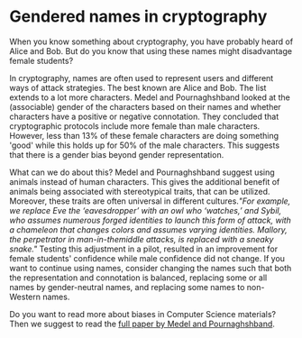 # Gendered names in cryptography

When you know something about cryptography, you have probably heard of Alice and Bob. But do you know that using these names might disadvantage female students?

In cryptography, names are often used to represent users and different ways of attack strategies. The best known are Alice and Bob. The list extends to a lot more characters. Medel and Pournaghshband looked at the (associable) gender of the characters based on their names and whether characters have a positive or negative connotation. They concluded that cryptographic protocols include more female than male characters. However, less than 13% of these female characters are doing something 'good' while this holds up for 50% of the male characters. This suggests that there is a gender bias beyond gender representation.

What can we do about this? Medel and Pournaghshband suggest using animals instead of human characters. This gives the additional benefit of animals being associated with stereotypical traits, that can be utilized. Moreover, these traits are often universal in different cultures.*"For example, we replace Eve the ‘eavesdropper’ with an owl who ‘watches,’ and Sybil, who assumes numerous forged identities to launch this form of attack, with a chameleon that changes colors and assumes varying identities. Mallory, the perpetrator in man-in-themiddle attacks, is replaced with a sneaky snake."* Testing this adjustment in a pilot, resulted in an improvement for female students' confidence while male confidence did not change. 
If you want to continue using names, consider changing the names such that both the representation and connotation is balanced, replacing some or all names by gender-neutral names, and replacing some names to non-Western names. 

Do you want to read more about biases in Computer Science materials? Then we suggest to read the [full paper by Medel and Pournaghshband](https://dl.acm.org/doi/10.1145/3017680.3017794).